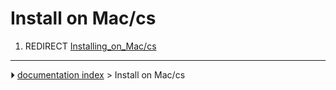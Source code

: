 # Install on Mac/cs
1.  REDIRECT [Installing_on_Mac/cs](Installing_on_Mac/cs.md)



---
⏵ [documentation index](../README.md) > Install on Mac/cs
